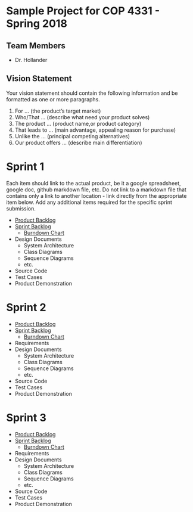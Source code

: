 # Sample Project for COP 4331 - Spring 2018

## Team Members

- Dr. Hollander

## Vision Statement

Your vision statement should contain the following information and be formatted as one or more paragraphs.

1. For ... (the product’s target market)
2. Who/That ... (describe what need your product solves)
3. The product ... (product name,or product category)
4. That leads to ... (main advantage, appealing reason for purchase)
5. Unlike the ... (principal competing alternatives)
6. Our product offers ... (describe main differentiation)

# Sprint 1

Each item should link to the actual product, be it a google spreadsheet, google doc, github markdown file, etc. Do not link to a markdown file that contains only a link to another location - link directly from the appropriate item below. Add any additional items required for the specific sprint submission.

- [Product Backlog](https://github.com/drhollander/COP4331_Sample/blob/master/sprint1/product_backlog.md)
- [Sprint Backlog](https://www.google.com/search?q=sprint+backlog+examples&tbm=isch)
  - [Burndown Chart](https://www.google.com/search?tbm=isch&q=sprint+burndown+chart&oq=sprint+burndown+chart)
- Design Documents
  - System Architecture
  - Class Diagrams
  - Sequence Diagrams
  - etc.
- Source Code
- Test Cases
- Product Demonstration

# Sprint 2

- [Product Backlog](https://github.com/drhollander/COP4331_Sample/blob/master/sprint1/product_backlog.md)
- [Sprint Backlog](https://www.google.com/search?q=sprint+backlog+examples&tbm=isch)
  - [Burndown Chart](https://www.google.com/search?tbm=isch&q=sprint+burndown+chart&oq=sprint+burndown+chart)
- Requirements
- Design Documents
  - System Architecture
  - Class Diagrams
  - Sequence Diagrams
  - etc.
- Source Code
- Test Cases
- Product Demonstration

# Sprint 3

- [Product Backlog](https://github.com/drhollander/COP4331_Sample/blob/master/sprint1/product_backlog.md)
- [Sprint Backlog](https://www.google.com/search?q=sprint+backlog+examples&tbm=isch)
  - [Burndown Chart](https://www.google.com/search?tbm=isch&q=sprint+burndown+chart&oq=sprint+burndown+chart)
- Requirements
- Design Documents
  - System Architecture
  - Class Diagrams
  - Sequence Diagrams
  - etc.
- Source Code
- Test Cases
- Product Demonstration
